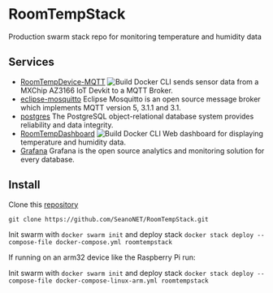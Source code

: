 # RoomTempStack

Production swarm stack repo for monitoring temperature and humidity data

## Services

- [RoomTempDevice-MQTT](https://github.com/SeanoNET/RoomTempDevice-MQTT) ![Build Docker CLI](https://github.com/SeanoNET/RoomTempMQTTConsumer/workflows/Build%20Docker%20CLI/badge.svg) sends sensor data from a MXChip AZ3166 IoT Devkit to a MQTT Broker.
- [eclipse-mosquitto](https://hub.docker.com/_/eclipse-mosquitto) Eclipse Mosquitto is an open source message broker which implements MQTT version 5, 3.1.1 and 3.1.
- [postgres](https://hub.docker.com/_/postgres) The PostgreSQL object-relational database system provides reliability and data integrity.
- [RoomTempDashboard](https://github.com/SeanoNET/RoomTempDashboard/) ![Build Docker CLI](https://github.com/SeanoNET/RoomTempDashboard/workflows/Build%20Docker%20CLI/badge.svg) Web dashboard for displaying temperature and humidity data.
- [Grafana](https://hub.docker.com/r/grafana/grafana/) Grafana is the open source analytics and monitoring solution for every database.

## Install

Clone this [repository](https://github.com/SeanoNET/RoomTempStack)

`git clone https://github.com/SeanoNET/RoomTempStack.git`

Init swarm with `docker swarm init` and deploy stack `docker stack deploy --compose-file docker-compose.yml roomtempstack`

If running on an arm32 device like the Raspberry Pi run:

Init swarm with `docker swarm init` and deploy stack `docker stack deploy --compose-file docker-compose-linux-arm.yml roomtempstack`